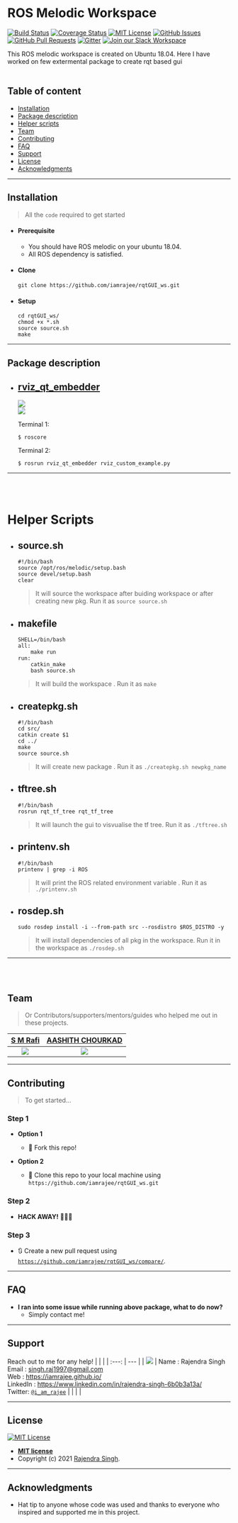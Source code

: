 # ROS Melodic Workspace

[![Build Status](http://img.shields.io/travis/badges/badgerbadgerbadger.svg?style=flat-square)](https://travis-ci.org/badges/badgerbadgerbadger) [![Coverage Status](http://img.shields.io/coveralls/badges/badgerbadgerbadger.svg?style=flat-square)](https://coveralls.io/r/badges/badgerbadgerbadger) [![MIT License](https://img.shields.io/github/license/iamrajee/rqtGUI_ws.svg)](http://badges.mit-license.org) [![GitHub Issues](https://img.shields.io/github/issues/iamrajee/rqtGUI_ws.svg)](https://github.com/iamrajee/rqtGUI_ws/issues) [![GitHub Pull Requests](https://img.shields.io/github/issues-pr/iamrajee/rqtGUI_ws.svg)](https://github.com/iamrajee/rqtGUI_ws/pulls) [![Gitter](https://badges.gitter.im/iamrajee-ROS/community.svg)](https://gitter.im/iamrajee-ROS/community?utm_source=badge&utm_medium=badge&utm_campaign=pr-badge) [![Join our Slack Workspace](https://img.shields.io/badge/Slack%20Workspace-roboticsclubiitpkd.slack.com-blue.svg?logo=slack&longCache=true&style=flat)](https://roboticsclubiitpkd.slack.com) 
<!---
[![first-timers-only](https://img.shields.io/badge/first--timers--only-friendly-blue.svg)](https://www.firsttimersonly.com/)
[![Gem Version](http://img.shields.io/gem/v/badgerbadgerbadger.svg?style=flat-square)](https://rubygems.org/gems/badgerbadgerbadger)
--->

This ROS melodic workspace is created on Ubuntu 18.04.  Here I have worked on few extermental package to create rqt based gui
<br/><br/>

## Table of content
- [Installation](https://github.com/iamrajee/rqtGUI_ws#installation)
- [Package description](https://github.com/iamrajee/rqtGUI_ws#package-description)
- [Helper scripts](https://github.com/iamrajee/rqtGUI_ws#helper-scripts)
- [Team](https://github.com/iamrajee/rqtGUI_ws#team)
- [Contributing](https://github.com/iamrajee/rqtGUI_ws#contributing)
- [FAQ](https://github.com/iamrajee/rqtGUI_ws#faq)
- [Support](https://github.com/iamrajee/rqtGUI_ws#support)
- [License](https://github.com/iamrajee/rqtGUI_ws#license)
- [Acknowledgments](https://github.com/iamrajee/rqtGUI_ws#acknowledgments)
<!--- - [xyz](link) --->

---

## Installation

> All the `code` required to get started
- #### Prerequisite
    - You should have ROS melodic on your ubuntu 18.04.
    - All ROS dependency is satisfied.

- #### Clone

    ```
    git clone https://github.com/iamrajee/rqtGUI_ws.git
    ```

- #### Setup
    ```
    cd rqtGUI_ws/
    chmod +x *.sh
    source source.sh
    make
    ```
---


## Package description

* ## [rviz_qt_embedder](src/rviz_qt_embedder)
    ![](readme_resources/4.png)\
    ![](readme_resources/5.gif)
    <!-- ![](readme_resources/3.png)\ -->
    
    Terminal 1:
    ```
    $ roscore
    ```
    Terminal 2:
    ```
    $ rosrun rviz_qt_embedder rviz_custom_example.py 
    ```

---
<br/><br/>
# Helper Scripts

* ## source.sh
    ```
    #!/bin/bash
    source /opt/ros/melodic/setup.bash
    source devel/setup.bash
    clear
    ```
    > It will source the workspace after buiding workspace or after creating new pkg. Run it as `source source.sh`

* ## makefile
    ```
    SHELL=/bin/bash
    all:
        make run
    run:
        catkin_make
        bash source.sh
    ```
    > It will build the workspace . Run it as `make`

* ## createpkg.sh
    ```
    #!/bin/bash
    cd src/
    catkin create $1
    cd ../
    make
    source source.sh
    ```
    > It will create new package . Run it as `./createpkg.sh newpkg_name`

* ## tftree.sh
    ```
    #!/bin/bash
    rosrun rqt_tf_tree rqt_tf_tree
    ```
    > It will  launch the gui to visvualise the tf tree. Run it as `./tftree.sh`

* ## printenv.sh
    ```
    #!/bin/bash
    printenv | grep -i ROS
    ```
    > It will print the ROS related environment variable . Run it as `./printenv.sh`

* ## rosdep.sh
    ```
    sudo rosdep install -i --from-path src --rosdistro $ROS_DISTRO -y
    ```
    > It will install dependencies of all pkg in the workspace. Run it in the workspace as `./rosdep.sh`

<!-- * ## ssh_into_another_computer.sh
    ```
    #!/bin/bash
    ssh rajendra@rajendra
    ```
    > It will ssh into another system. Useful when using multiple ros masters. Run it as `./rajendra.sh` -->

---
<br/><br/>
## Team

> Or Contributors/supporters/mentors/guides who helped me out in these projects.

| <a href="https://www.linkedin.com/in/s-m-rafi-911442130/" target="_blank">**S M Rafi**</a> |<a href="https://www.linkedin.com/in/aashith-chourkad-43185a12b/" target="_blank">**AASHITH CHOURKAD**</a> |
| :---: | :---: |
| ![](https://avatars1.githubusercontent.com/u/33804907?s=200&v=3) |![](https://avatars0.githubusercontent.com/u/917816?s=200&v=3)  |

<!-- | <a href="https://github.com/abhinand4as" target="_blank">**Abhinand A S**</a> | <a href="https://www.linkedin.com/in/sachin-rustagi-882b55145/" target="_blank">**Sachin Rustagi**</a> | <a href="https://www.linkedin.com/in/amin-swamiprasad-pkd-17732b152/" target="_blank">**Swami Prasad**</a> |
| :---: |:---:| :---:|
| ![](https://avatars1.githubusercontent.com/u/18076234?s=200&v=3) | ![](https://avatars0.githubusercontent.com/u/2555224?s=200&v=3) | ![](https://avatars0.githubusercontent.com/u/917816?s=200&v=3)  | -->


---

## Contributing

> To get started...

### Step 1

- **Option 1**
    - 🍴 Fork this repo!

- **Option 2**
    - 👯 Clone this repo to your local machine using `https://github.com/iamrajee/rqtGUI_ws.git`

### Step 2

- **HACK AWAY!** 🔨🔨🔨

### Step 3

- 🔃 Create a new pull request using <a href="https://github.com/iamrajee/rqtGUI_ws/compare/" target="_blank">`https://github.com/iamrajee/rqtGUI_ws/compare/`</a>.
---

## FAQ

- **I ran into some issue while running above package, what to do now?**
    - Simply contact me!

---

## Support
Reach out to me for any help!
|  |  |
| :---: | --- |
| ![](https://avatars0.githubusercontent.com/u/25712145?s=200&v=3) | Name : Rajendra Singh<br/> Email  : singh.raj1997@gmail.com<br/> Web    : https://iamrajee.github.io/<br/> LinkedIn    : https://www.linkedin.com/in/rajendra-singh-6b0b3a13a/<br/> Twitter: <a href="https://twitter.com/i_am_rajee" target="_blank">`@i_am_rajee`</a> |
|  |  |
 
---

## License

[![MIT License](https://img.shields.io/github/license/iamrajee/rqtGUI_ws.svg)](http://badges.mit-license.org)

- **[MIT license](http://opensource.org/licenses/mit-license.php)**
- Copyright (c) 2021 [Rajendra Singh](https://iamrajee.github.io/).
---

## Acknowledgments

* Hat tip to anyone whose code was used and thanks to everyone who inspired and supported me in this project.
